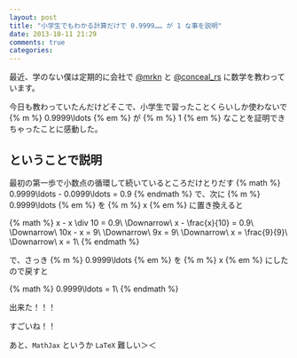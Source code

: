 ```yaml
---
layout: post
title: "小学生でもわかる計算だけで 0.9999…… が 1 な事を説明"
date: 2013-10-11 21:29
comments: true
categories:
---
```


最近、学のない僕は定期的に会社で [@mrkn](https://twitter.com/mrkn) と [@conceal_rs](https://twitter.com/conceal_rs/) に数学を教わっています。

今日も教わっていたんだけどそこで、小学生で習ったことくらいしか使わないで {% m %} 0.9999\ldots {% em %} が {% m %} 1 {% em %} なことを証明できちゃったことに感動した。

## ということで説明

最初の第一歩で小数点の循環して続いているところだけとりだす
{% math %}
  0.9999\ldots - 0.0999\ldots = 0.9
{% endmath %}
で、次に {% m %} 0.9999\ldots {% em %} を {% m %} x {% em %}  に置き換えると

{% math %}
  x - x \div 10 = 0.9\\
  \Downarrow\\
  x - \frac{x}{10} = 0.9\\
  \Downarrow\\
  10x - x = 9\\
  \Downarrow\\
  9x = 9\\
  \Downarrow\\
  x = \frac{9}{9}\\
  \Downarrow\\
  x = 1\\
{% endmath %}

で、さっき {% m %} 0.9999\ldots {% em %} を {% m %} x {% em %} にしたので戻すと

{% math %}
  0.9999\ldots = 1\\
{% endmath %}

出来た！！！

すごいね！！

あと、`MathJax` というか `LaTeX` 難しい＞＜
